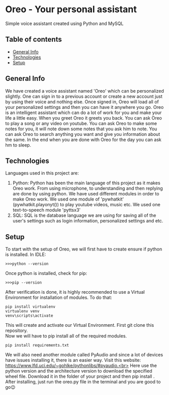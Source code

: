 # Oreo - Your personal assistant
Simple voice assistant created using Python and MySQL

## Table of contents
* [General Info](#general-info)
* [Technologies](#technologies)
* [Setup](#setup)

## General Info
We have created a voice assistant named 'Oreo' which can be personalized slightly. One can sign in to a previous account or create a new account just by using their voice and nothing else. Once signed in, Oreo will load all of your personalized settings and then you can have it anywhere you go. Oreo is an intelligent assistant which can do a lot of work for you and make your life a little easy. When you greet Oreo it greets you back. You can ask Oreo to play a song or any video on youtube. You can ask Oreo to make some notes for you, it will note down some notes that you ask him to note. You can ask Oreo to search anything you want and give you information about the same. In the end when you are done with Oreo for the day you can ask hm to sleep. 

## Technologies
Languages used in this project are:
1. Python: Python has been the main language of this project as it makes Oreo work. From using microphone, to understanding and then replying are done by using python. We have used different modules in order to make Oreo work. We used one module of 'pywhatkit' (pywhatkit.playonyt()) to play youtube videos, music etc. We used one text-to-speech module 'pyttsx3'
2. SQL: SQL is the database language we are using for saving all of the user's settings such as login information, personalized settings and etc.

## Setup
To start with the setup of Oreo, we will first have to create ensure if python is installed.
In IDLE:
```
>>>python --version
```
Once python is installed, check for pip:
```
>>>pip --version
```
After verification is done, it is highly recommended to use a Virtual Environment for installation of modules. To do that:
```
pip install virtualenv
virtualenv venv
venv\scripts\activate
```
This will create and activate our Virtual Environment. First git clone this repository.<br>
Now we will have to pip install all of the required modules.
```
pip install requirements.txt
```
We will also need another module called PyAudio and since a lot of devices have issues installing it, there is an easier way. Visit this website:
https://www.lfd.uci.edu/~gohlke/pythonlibs/#pyaudio.<br>
Here use the python version and the architecture version to download the specified wheel file. Download it in the folder of your project and then pip install <filename>.<br>
After installing, just run the oreo.py file in the terminal and you are good to go😉
